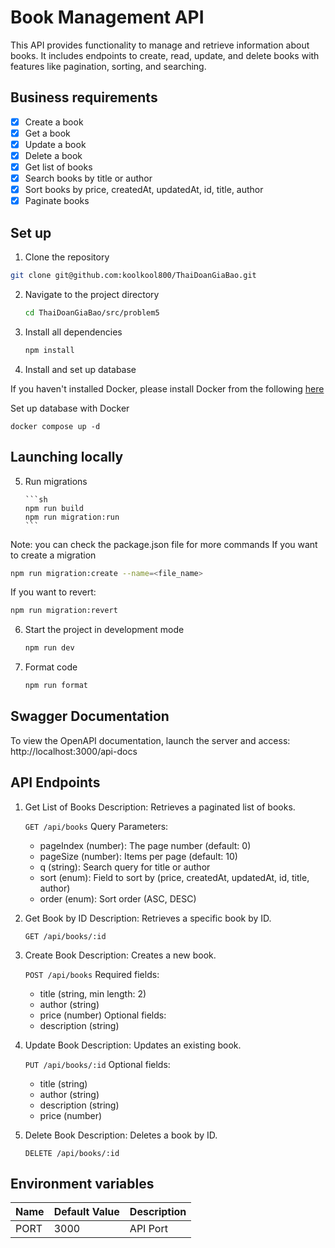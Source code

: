 # Book Management API

This API provides functionality to manage and retrieve information about books. It includes endpoints to create, read, update, and delete books with features like pagination, sorting, and searching.

## Business requirements

- [x] Create a book
- [x] Get a book
- [x] Update a book
- [x] Delete a book
- [x] Get list of books
- [x] Search books by title or author
- [x] Sort books by price, createdAt, updatedAt, id, title, author
- [x] Paginate books

## Set up

1. Clone the repository

```sh
git clone git@github.com:koolkool800/ThaiDoanGiaBao.git
```

2. Navigate to the project directory

    ```sh
    cd ThaiDoanGiaBao/src/problem5
    ```

3. Install all dependencies

    ```sh
    npm install
    ```

4. Install and set up database

If you haven't installed Docker, please install Docker from the following [here](https://docs.docker.com/engine/install/)

Set up database with Docker

```
docker compose up -d
```

## Launching locally

5.  Run migrations

        ```sh
        npm run build
        npm run migration:run
        ```

Note: you can check the package.json file for more commands
If you want to create a migration

```sh
npm run migration:create --name=<file_name>
```

If you want to revert:

```sh
npm run migration:revert
```

6. Start the project in development mode

    ```bash
    npm run dev
    ```

7. Format code
    ```bash
    npm run format
    ```

## Swagger Documentation

To view the OpenAPI documentation, launch the server and access:
http://localhost:3000/api-docs

## API Endpoints

1. Get List of Books
   Description: Retrieves a paginated list of books.

    `GET /api/books`
    Query Parameters:

    - pageIndex (number): The page number (default: 0)
    - pageSize (number): Items per page (default: 10)
    - q (string): Search query for title or author
    - sort (enum): Field to sort by (price, createdAt, updatedAt, id, title, author)
    - order (enum): Sort order (ASC, DESC)

2. Get Book by ID
   Description: Retrieves a specific book by ID.

    `GET /api/books/:id`

3. Create Book
   Description: Creates a new book.

    `POST /api/books`
    Required fields:

    - title (string, min length: 2)
    - author (string)
    - price (number)
      Optional fields:
    - description (string)

4. Update Book
   Description: Updates an existing book.

    `PUT /api/books/:id`
    Optional fields:

    - title (string)
    - author (string)
    - description (string)
    - price (number)

5. Delete Book
   Description: Deletes a book by ID.

    `DELETE /api/books/:id`

## Environment variables

| Name | Default Value | Description |
| ---- | ------------- | ----------- |
| PORT | 3000          | API Port    |

```

```
